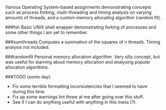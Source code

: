 Various Operating System-based assignments demonstrating concepts such as process forking, multi-threading and timing
analysis on varying amounts of threads, and a custom memory allocating algorithm (random fit).

###fsh
Basic UNIX shell wrapper demonstrating forking of processes and some other things I am yet to remember.

###sumthreads
Computes a summation of the squares of n threads. Timing analysis not included.

###randomfit
Personal memory allocation algorithm. Very silly concept, but was useful for learning about memory allocation and
analysing popular allocation algorithms.

###TODO (some day):
- Fix some terrible formatting inconsistencies that I seemed to have during this time.
- Fix up some warnings lint threw at me after going over this stuff.
- See if I can do anything useful with anything in this mess (?).
